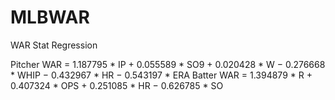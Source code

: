 # MLBWAR
WAR Stat Regression

Pitcher WAR = 1.187795 * IP + 0.055589 * SO9 + 0.020428 * W − 0.276668 * WHIP − 0.432967 * HR − 0.543197 * ERA
Batter WAR = 1.394879 * R + 0.407324 * OPS + 0.251085 * HR − 0.626785 * SO
